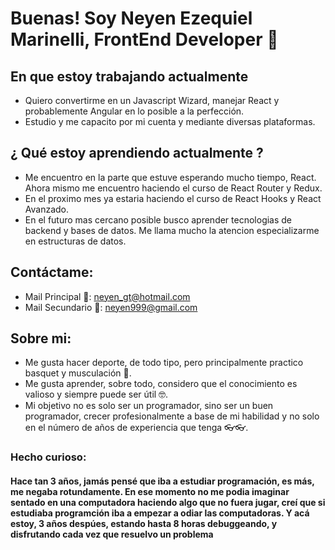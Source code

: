 # Buenas! Soy Neyen Ezequiel Marinelli, FrontEnd Developer 👋

## En que estoy trabajando actualmente

- Quiero convertirme en un Javascript Wizard, manejar React y probablemente Angular en lo posible a la perfección.
- Estudio y me capacito por mi cuenta y mediante diversas plataformas.

## ¿ Qué estoy aprendiendo actualmente ?

- Me encuentro en la parte que estuve esperando mucho tiempo, React. Ahora mismo me encuentro haciendo el curso de React Router y Redux.
- En el proximo mes ya estaria haciendo el curso de React Hooks y React Avanzado.
- En el futuro mas cercano posible busco aprender tecnologias de backend y bases de datos. Me llama mucho la atencion especializarme en estructuras de datos.

## Contáctame:

* Mail Principal 📧: neyen_gt@hotmail.com
* Mail Secundario 📧: neyen999@gmail.com


## Sobre mi:

* Me gusta hacer deporte, de todo tipo, pero principalmente practico basquet y musculación 💪.
* Me gusta aprender, sobre todo, considero que el conocimiento es valioso y siempre puede ser útil 🤓.
* Mi objetivo no es solo ser un programador, sino ser un buen programador, crecer profesionalmente a base de mi habilidad y no solo en el número de años de experiencia que tenga 👓👓.

### Hecho curioso:

#### Hace tan 3 años, jamás pensé que iba a estudiar programación, es más, me negaba rotundamente. En ese momento no me podia imaginar sentado en una computadora haciendo algo que no fuera jugar, creí que si estudiaba programción iba a empezar a odiar las computadoras. Y acá estoy, 3 años despúes, estando hasta 8 horas debuggeando, y disfrutando cada vez que resuelvo un problema

<!--
**Neyen999/Neyen999** is a ✨ _special_ ✨ repository because its `README.md` (this file) appears on your GitHub profile.

Here are some ideas to get you started:

- 🔭 I’m currently working on ...
- 🌱 I’m currently learning ...
- 👯 I’m looking to collaborate on ...
- 🤔 I’m looking for help with ...
- 💬 Ask me about ...
- 📫 How to reach me: ...
- 😄 Pronouns: ...
- ⚡ Fun fact: ...
-->

